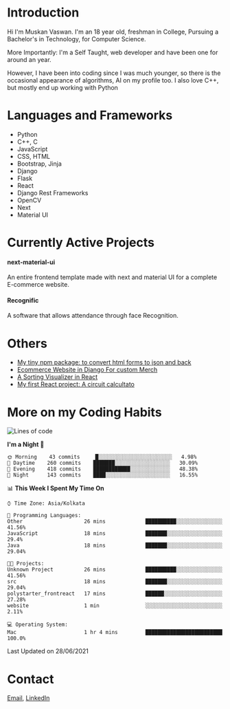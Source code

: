 <!-- - I’m currently working on:
&nbsp;&nbsp;&nbsp;&nbsp;&nbsp;&nbsp; *Circuits*[https://muskanvaswan.github.io/circuits] which, as the name suggests,  is a calculator for solving circuits with ease. This is my first React project
#### I’m currently learning : 
&nbsp;&nbsp;&nbsp;&nbsp;&nbsp;&nbsp; React.js
#### Ask me about:
&nbsp;&nbsp;&nbsp;&nbsp;&nbsp;&nbsp; Anything
#### How to reach me:
&nbsp;&nbsp;&nbsp;&nbsp;&nbsp;&nbsp; Email[mailto:muskanvaswan@gmail.com] LinkedIn[https://www.linkedin.com/in/muskan-vaswan?lipi=urn%3Ali%3Apage%3Ad_flagship3_profile_view_base_contact_details%3B%2FQpdlv5fQ12Ru4DkW2TysA%3D%3D]
#### Pronouns:
&nbsp;&nbsp;&nbsp;&nbsp;&nbsp;&nbsp; Her -->

# Introduction
Hi I'm Muskan Vaswan.
I'm an 18 year old,
freshman in College,
Pursuing a Bachelor's in Technology, for Computer Science.

More Importantly: I'm a Self Taught, web developer and have been one for around an year.

However, I have been into coding since I was much younger, so there is the occasional appearance of algorithms, AI on my profile too. I also love C++, but mostly end up working with Python


# Languages and Frameworks

- Python
- C++, C
- JavaScript
- CSS, HTML 
- Bootstrap, Jinja
- Django
- Flask
- React 
- Django Rest Frameworks
- OpenCV
- Next
- Material UI

# Currently Active Projects

#### next-material-ui
An entire frontend template made with next and material UI for a complete E-commerce website.

#### Recognific
A software that allows attendance through face Recognition.

# Others
- [My tiny npm package: to convert html forms to json and back](https://www.npmjs.com/package/forms-dynamically)
- [Ecommerce Website in Django For custom Merch](https://merch-commerce.herokuapp.com/)
- [A Sorting Visualizer in React](https://muskanvaswan.github.io/SortingVisualizer/)
- [My first React project: A circuit calcultato](https://muskanvaswan.github.io/circuits)

# More on my Coding Habits

<!--START_SECTION:waka-->
![Lines of code](https://img.shields.io/badge/From%20Hello%20World%20I%27ve%20Written-177823%20lines%20of%20code-blue)

**I'm a Night 🦉** 

```text
🌞 Morning    43 commits     █░░░░░░░░░░░░░░░░░░░░░░░░   4.98% 
🌆 Daytime    260 commits    ███████░░░░░░░░░░░░░░░░░░   30.09% 
🌃 Evening    418 commits    ████████████░░░░░░░░░░░░░   48.38% 
🌙 Night      143 commits    ████░░░░░░░░░░░░░░░░░░░░░   16.55%

```


📊 **This Week I Spent My Time On** 

```text
⌚︎ Time Zone: Asia/Kolkata

💬 Programming Languages: 
Other                    26 mins             ██████████░░░░░░░░░░░░░░░   41.56% 
JavaScript               18 mins             ███████░░░░░░░░░░░░░░░░░░   29.4% 
Java                     18 mins             ███████░░░░░░░░░░░░░░░░░░   29.04%

🐱‍💻 Projects: 
Unknown Project          26 mins             ██████████░░░░░░░░░░░░░░░   41.56% 
src                      18 mins             ███████░░░░░░░░░░░░░░░░░░   29.04% 
polystarter_frontreact   17 mins             ██████░░░░░░░░░░░░░░░░░░░   27.28% 
website                  1 min               ░░░░░░░░░░░░░░░░░░░░░░░░░   2.11%

💻 Operating System: 
Mac                      1 hr 4 mins         █████████████████████████   100.0%

```


 Last Updated on 28/06/2021
<!--END_SECTION:waka-->

# Contact

[Email](mailto:muskanvaswan@gmail.com), [LinkedIn](https://www.linkedin.com/in/muskan-vaswan?lipi=urn%3Ali%3Apage%3Ad_flagship3_profile_view_base_contact_details%3B%2FQpdlv5fQ12Ru4DkW2TysA%3D%3D)



